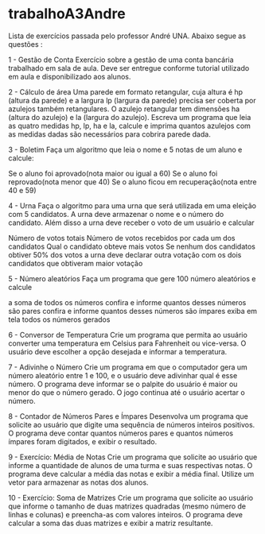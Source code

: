 # trabalhoA3Andre
Lista de exercícios passada pelo professor André UNA. Abaixo segue as questões :

1 - Gestão de Conta Exercício sobre a gestão de uma conta bancária trabalhado em sala de aula. Deve ser entregue conforme tutorial utilizado em aula e disponibilizado aos alunos.

2 - Cálculo de área Uma parede em formato retangular, cuja altura é hp (altura da parede) e a largura lp (largura da parede) precisa ser coberta por azulejos também retangulares. O azulejo retangular tem dimensões ha (altura do azulejo) e la (largura do azulejo). Escreva um programa que leia as quatro medidas hp, lp, ha e la, calcule e imprima quantos azulejos com as medidas dadas são necessários para cobrira parede dada.

3 - Boletim Faça um algoritmo que leia o nome e 5 notas de um aluno e calcule:

Se o aluno foi aprovado(nota maior ou igual a 60) Se o aluno foi reprovado(nota menor que 40) Se o aluno ficou em recuperação(nota entre 40 e 59)

4 - Urna Faça o algoritmo para uma urna que será utilizada em uma eleição com 5 candidatos. A urna deve armazenar o nome e o número do candidato. Além disso a urna deve receber o voto de um usuário e calcular

Número de votos totais Número de votos recebidos por cada um dos candidatos Qual o candidato obteve mais votos Se nenhum dos candidatos obtiver 50% dos votos a urna deve declarar outra votação com os dois candidatos que obtiveram maior votação

5 - Número aleatórios Faça um programa que gere 100 número aleatórios e calcule

a soma de todos os números confira e informe quantos desses números são pares confira e informe quantos desses números são ímpares exiba em tela todos os números gerados

6 - Conversor de Temperatura Crie um programa que permita ao usuário converter uma temperatura em Celsius para Fahrenheit ou vice-versa. O usuário deve escolher a opção desejada e informar a temperatura.

7 - Adivinhe o Número Crie um programa em que o computador gera um número aleatório entre 1 e 100, e o usuário deve adivinhar qual é esse número. O programa deve informar se o palpite do usuário é maior ou menor do que o número gerado. O jogo continua até o usuário acertar o número.

8 - Contador de Números Pares e Ímpares Desenvolva um programa que solicite ao usuário que digite uma sequência de números inteiros positivos. O programa deve contar quantos números pares e quantos números ímpares foram digitados, e exibir o resultado.

9 - Exercício: Média de Notas Crie um programa que solicite ao usuário que informe a quantidade de alunos de uma turma e suas respectivas notas. O programa deve calcular a média das notas e exibir a média final. Utilize um vetor para armazenar as notas dos alunos.

10 - Exercício: Soma de Matrizes Crie um programa que solicite ao usuário que informe o tamanho de duas matrizes quadradas (mesmo número de linhas e colunas) e preencha-as com valores inteiros. O programa deve calcular a soma das duas matrizes e exibir a matriz resultante.
